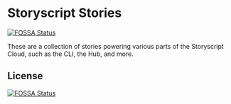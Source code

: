 # Storyscript Stories
[![FOSSA Status](https://app.fossa.io/api/projects/git%2Bgithub.com%2Fasyncy%2Fstories.asyncyapp.com.svg?type=shield)](https://app.fossa.io/projects/git%2Bgithub.com%2Fasyncy%2Fstories.asyncyapp.com?ref=badge_shield)


These are a collection of stories powering various parts of the Storyscript Cloud,
such as the CLI, the Hub, and more.


## License
[![FOSSA Status](https://app.fossa.io/api/projects/git%2Bgithub.com%2Fasyncy%2Fstories.asyncyapp.com.svg?type=large)](https://app.fossa.io/projects/git%2Bgithub.com%2Fasyncy%2Fstories.asyncyapp.com?ref=badge_large)
